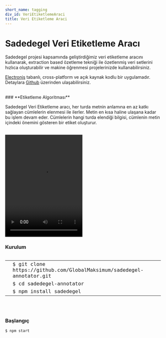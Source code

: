 ```yaml
---
short_name: tagging
div_id: VeriEtiketlemeAraci
title: Veri Etiketleme Araci
---
```


# **Sadedegel** Veri Etiketleme Aracı

Sadedegel projesi kapsamında geliştirdiğimiz veri etiketleme aracını kullanarak, extraction based özetleme tekniği ile özetlenmiş veri setlerini hızlıca oluşturabilir ve makine öğrenmesi projelerinizde kullanabilirsiniz.

[Electronjs](https://www.electronjs.org) tabanlı, cross-platform ve açık kaynak kodlu bir uygulamadır. Detaylara [Github](https://github.com/GlobalMaksimum/sadedegel-annotator) üzerinden ulaşabilirsiniz.

<br/>
### **Etiketleme Algoritması**

Sadedegel Veri Etiketleme aracı, her turda metnin anlamına en az katkı sağlayan cümlelerin elenmesi ile ilerler. Metin en kısa haline ulaşana kadar bu işlem devam eder. Cümlelerin hangi turda elendiği bilgisi, cümlenin metin içindeki önemini gösteren bir etiket oluşturur.

<div class="row">
                        <div class="col-md-4">
                            <br>
                            <video width="250" height="330" controls="" autoplay="">
                                <source src="/sadedegel/assets/img/annotator.mp4" type="video/mp4">
                                Your browser does not support the video tag.
                            </video>
                        </div>
                        <div class="col-md-8">
                            <h3><strong>Kurulum</strong></h3>
                            <pre class="code-view"><code class="javascript hljs"><table class="hljs-ln"><tbody><tr><td class="hljs-ln-line hljs-ln-numbers" data-line-number="1"><div class="hljs-ln-n" data-line-number="1"></div></td><td class="hljs-ln-line hljs-ln-code" data-line-number="1"><span class="hljs-function"><span class="hljs-keyword">$ git clone https:<span class="">//github.com/GlobalMaksimum/sadedegel-annotator.git</span></span></span></td></tr><tr><td class="hljs-ln-line hljs-ln-numbers" data-line-number="2"><div class="hljs-ln-n" data-line-number="2"></div></td><td class="hljs-ln-line hljs-ln-code" data-line-number="2"><span class="hljs-function"><span class="hljs-keyword">$ cd</span> <span class="hljs-title">sadedegel-annotator</span></span></td></tr><tr><td class="hljs-ln-line hljs-ln-numbers" data-line-number="3"><div class="hljs-ln-n" data-line-number="3"></div></td><td class="hljs-ln-line hljs-ln-code" data-line-number="3"><span class="hljs-function"><span class="hljs-keyword">$ npm</span></span> <span class="hljs-keyword">install</span> <span class="hljs-title">sadedegel</span></td></tr></tbody></table></code></pre>
                            <br>
                            <h3><strong>Başlangıç</strong></h3>
                            <pre class="code-view"><code class="javascript hljs"><span class="hljs-function"><span class="hljs-keyword">$ npm start</span>     </span></code></pre>
                        </div>
                    </div>
